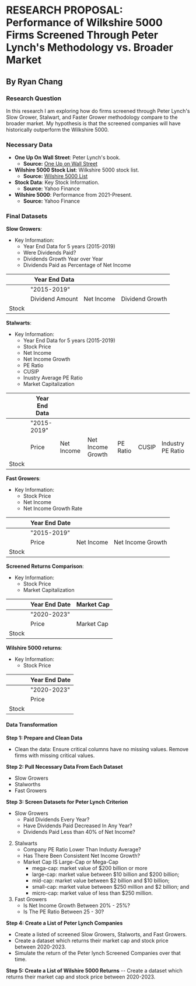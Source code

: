 # RESEARCH PROPOSAL: Performance of Wilkshire 5000 Firms Screened Through Peter Lynch's Methodology vs. Broader Market

## By Ryan Chang

### Research Question

In this research I am exploring how do firms screened through Peter Lynch's Slow Grower, Stalwart, and Faster Grower methodology compare to the broader market. My hypothesis is that the screened companies will have historically outperform the Wilkshire 5000.

### Necessary Data

- **One Up On Wall Street**: Peter Lynch's book.
  - **Source:** [One Up on Wall Street](https://yourknowledgedigest.files.wordpress.com/2020/04/one-up-on-wall-street.pdf)
- **Wilshire 5000 Stock List**: Wilkshire 5000 stock list.
  - **Source:**  [Wilshire 5000 List](https://info.wilshire.com/Wilshire-5000-Index-Fund-Holdings)
- **Stock Data**: Key Stock Information.
  - **Source:** Yahoo Finance
- **Wilshire 5000**: Performance from 2021-Present.
  - **Source:** Yahoo Finance

### Final Datasets

**Slow Growers**: 

- Key Information:
  - Year End Data for 5 years (2015-2019)
  - Were Dividends Paid?
  - Dividends Growth Year over Year
  - Dividends Paid as Percentage of Net Income

|         | Year End Data |           |       |
|---------|--------------|-----------|-------|
|         |      "2015-2019"     |         |         |                 
|         | Dividend Amount | Net Income | Dividend Growth |
| Stock   |              |           |       |


**Stalwarts**: 
- Key Information:
  - Year End Data for 5 years (2015-2019)
  - Stock Price 
  - Net Income
  - Net Income Growth
  - PE Ratio
  - CUSIP
  - Inustry Average PE Ratio
  - Market Capitalization


|            | Year End Data |          |         |         |         |         |
|------------|---------------|----------|---------|---------|---------|---------|
|            | "2015-2019"   |          |         |         |         |         |
|            | Price         | Net Income | Net Income Growth | PE Ratio | CUSIP   | Industry PE Ratio | Market Cap |
| Stock      |               |           |                   |          |         |                    |            |



**Fast Growers**: 
- Key Information:
  - Stock Price
  - Net Income 
  - Net Income Growth Rate 
  
|          | Year End Date |          |          |
|----------|---------------|----------|----------|
|         |      "2015-2019"     |         |              
|          | Price         | Net Income | Net Income Growth |
| Stock    |               |          |          |

**Screened Returns Comparison**: 
- Key Information:
  - Stock Price
  - Market Capitalization
  
|          | Year End Date | Market Cap |
|----------|---------------|------------|
|          |    "2020-2023"  |            |
|          | Price         | Market Cap |
| Stock    |               |            |

**Wilshire 5000 returns**: 
- Key Information:
  - Stock Price
 
|          | Year End Date |
|----------|---------------|
|         |      "2020-2023"     |          
|          | Price         |
| Stock    |               |



#### Data Transformation

**Step 1: Prepare and Clean Data**
- Clean the data: Ensure critical columns have no missing values. Remove firms with missing critical values. 

**Step 2: Pull Necessary Data From Each Dataset**
- Slow Growers
- Stalworths 
- Fast Growers 

**Step 3: Screen Datasets for Peter Lynch Criterion**
- Slow Growers
    - Paid Dividends Every Year?
    - Have Dividends Paid Decreased In Any Year?
    - Dividends Paid Less than 40% of Net Income?
2. Stalwarts 
    - Company PE Ratio Lower Than Industy Average?
    - Has There Been Consistent Net Income Growth?
    - Market Cap IS Large-Cap or Mega-Cap
        - mega-cap: market value of $200 billion or more
        - large-cap: market value between $10 billion and $200 billion;
        - mid-cap: market value between $2 billion and $10 billion;
        - small-cap: market value between $250 million and $2 billion; and
        - micro-cap: market value of less than $250 million.
3. Fast Growers 
    - Is Net Income Growth Between 20% - 25%?
    - Is The PE Ratio Between 25 - 30?

**Step 4: Create a List of Peter Lynch Companies**
- Create a listed of screened Slow Growers, Stalworts, and Fast Growers.
- Create a dataset which returns their market cap and stock price between 2020-2023.
- Simulate the return of the Peter lynch Screened Companies over that time. 

**Step 5: Create a List of Wilshire 5000 Returns**
-- Create a dataset which returns their market cap and stock price between 2020-2023.











